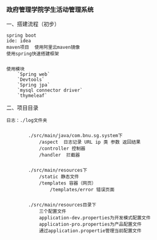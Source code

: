 ### **政府管理学院学生活动管理系统**
一、搭建流程（初步）

    spring boot
    ide: idea
    maven项目  使用阿里云maven镜像
    使用spring快速搭建框架

###
    使用模块  
        `Spring web`
        `Devtools`
        `Spring jpa`
        `mysql connector driver`
        `thymeleaf`     
    
    
二、项目目录

    日志：./log文件夹

###
            ./src/main/java/com.bnu.sg.system下
                /aspect  日志记录 URL ip 类 参数 返回结果
                /controller 控制器
                /handler  拦截器
###                
            ./src/main/resources下
                /static 静态文件
                /templates 容器（网页）
                    /templates/error 错误页面
###
            ./src/main/resources目录下
                三个配置文件
                application-dev.properties为开发模式配置文件
                application-pro.properties为产品配置文件
                通过application.propertie管理当前配置文件
    
    